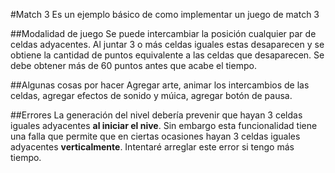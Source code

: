 #Match 3
Es un ejemplo básico de como implementar un juego de match 3

##Modalidad de juego
Se puede intercambiar la posición cualquier par de celdas adyacentes. Al juntar 3 o más celdas iguales estas desaparecen y se obtiene la cantidad de puntos equivalente a las celdas que desaparecen. Se debe obtener más de 60 puntos antes que acabe el tiempo.

##Algunas cosas por hacer
Agregar arte, animar los intercambios de las celdas, agregar efectos de sonido y múica, agregar botón de pausa.

##Errores
La generación del nivel debería prevenir que hayan 3 celdas iguales adyacentes **al iniciar el nive**. Sin embargo esta funcionalidad tiene una falla que permite que en ciertas ocasiones hayan 3 celdas iguales adyacentes **verticalmente**. Intentaré arreglar este error si tengo más tiempo.
